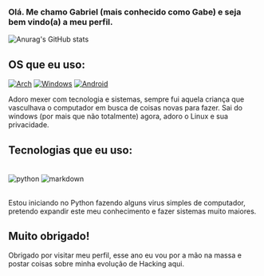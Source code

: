 ### Olá. Me chamo Gabriel (mais conhecido como Gabe) e seja bem vindo(a) a meu perfil.

![Anurag's GitHub stats](https://github-readme-stats.vercel.app/api?username=gabbeee&show_icons=true&theme=transparent)

## OS que eu uso:

[![Arch](https://img.shields.io/badge/Arch_Linux-1793D1?style=for-the-badge&logo=arch-linux&logoColor=white)](https://archlinux.org/download/)
[![Windows](https://img.shields.io/badge/Android-3DDC84?style=for-the-badge&logo=android&logoColor=white)](https://www.microsoft.com/en-us/windows?wa=wsignin1.0&r=1)
[![Android](https://img.shields.io/badge/Arch_Linux-1793D1?style=for-the-badge&logo=arch-linux&logoColor=white)](https://www.android.com/intl/pt-BR_br/android-13/)

Adoro mexer com tecnologia e sistemas, sempre fui aquela criança que vasculhava o computador em busca de coisas novas para fazer. Sai do windows (por mais que não totalmente) agora, adoro o Linux e sua privacidade.

## Tecnologias que eu uso:

<div style="display: inline_block"><br/>
  <img align="center" alt="python" src="https://img.shields.io/badge/Python-3776AB?style=for-the-badge&logo=python&logoColor=white" />
  <img align="center" alt="markdown" src="https://img.shields.io/badge/Markdown-000000?style=for-the-badge&logo=markdown&logoColor=white" />
  </div><br/>
  
  Estou iniciando no Python fazendo alguns virus simples de computador, pretendo expandir este meu conhecimento e fazer sistemas muito maiores.
  
  ## Muito obrigado!
  
  Obrigado por visitar meu perfil, esse ano eu vou por a mão na massa e postar coisas sobre minha evolução de Hacking aqui.
